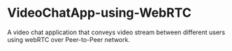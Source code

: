 # VideoChatApp-using-WebRTC
A video chat application that conveys video stream between different users using webRTC over Peer-to-Peer network.
